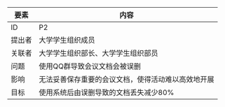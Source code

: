 | 要素 | 内容 |
| --- | --- |
| ID | P2|
| 提出者 | 大学学生组织成员 |
| 关联者 | 大学学生组织部长、大学学生组织部员 |
| 问题 | 使用QQ群导致会议文档会被误删 |
| 影响 | 无法妥善保存重要的会议文档，使得活动难以高效地开展 |
| 目标 | 使用系统后由误删导致的文档丢失减少80% |
